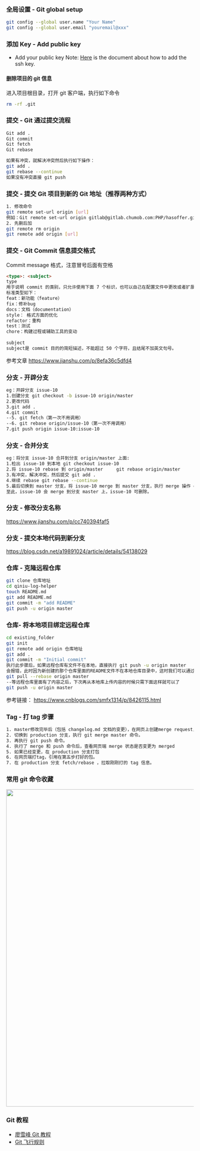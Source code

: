 ### 全局设置 - Git global setup

```bash
git config --global user.name "Your Name"
git config --global user.email "youremail@xxx"
```

### 添加 Key - Add public key

- Add your public key
  Note: [Here](https://help.github.com/enterprise/2.15/user/articles/connecting-to-github-with-ssh) is the document about how to add the ssh key.

####  **删除项目的 git 信息**

进入项目根目录，打开 git 客户端，执行如下命令

```bash
rm -rf .git
```

### 提交 - Git 通过提交流程

```bash
Git add .
Git commit
Git fetch
Git rebase

如果有冲突，就解决冲突然后执行如下操作：
git add .
git rebase --continue 
如果没有冲突直接 git push
```



### 提交 - 提交 Git 项目到新的 Git 地址（推荐两种方式）

```bash
1. 修改命令 
git remote set-url origin [url] 
例如：Git remote set-url origin gitlab@gitlab.chumob.com:PHP/hasoffer.git
2. 先删后加
git remote rm origin 
git remote add origin [url]
```

### 提交 - Git Commit 信息提交格式

Commit message 格式，注意冒号后面有空格

```html
<type>: <subject>
type
用于说明 commit 的类别，只允许使用下面 7 个标识，也可以自己在配置文件中更改或者扩展。
标准类型如下：
feat：新功能（feature）
fix：修补bug
docs：文档（documentation）
style： 格式方面的优化
refactor：重构
test：测试
chore：构建过程或辅助工具的变动
    
subject
subject是 commit 目的的简短描述，不能超过 50 个字符，且结尾不加英文句号。
```

参考文章  https://www.jianshu.com/p/8efa36c5dfd4 

 ### 分支 - 开辟分支

```bash
eg：开辟分支 issue-10
1.创建分支 git checkout -b issue-10 origin/master
2.更改代码
3.git add .
4.git commit
--5. git fetch（第一次不用调用）
--6. git rebase origin/issue-10（第一次不用调用）
7.git push origin issue-10:issue-10
```

### 分支 - 合并分支

```bash
eg：将分支 issue-10 合并到分支 origin/master 上面:
1.检出 issue-10 到本地 git checkout issue-10
2.将 issue-10 rebase 到 origin/master     git rebase origin/master
3.有冲突，解决冲突，然后提交 git add .
4.继续 rebase git rebase --continue
5.最后切换到 master 分支，将 issue-10 merge 到 master 分支，执行 merge 操作 git merge issue-10
至此，issue-10 会 merge 到分支 master 上，issue-10 可删除。
```

### 分支 - 修改分支名称

<https://www.jianshu.com/p/cc740394faf5>

### 分支 - 提交本地代码到新分支

<https://blog.csdn.net/a19891024/article/details/54138029>

### 仓库 - 克隆远程仓库

```bash
git clone 仓库地址
cd qiniu-log-helper
touch README.md
git add README.md
git commit -m "add README"
git push -u origin master
```

### 仓库- 将本地项目绑定远程仓库

```bash
cd existing_folder
git init
git remote add origin 仓库地址
git add .
git commit -m "Initial commit"
执行此步骤后，如果远程仓库有文件不在本地，直接执行 git push -u origin master
会报错，此时因为新创建的那个仓库里面的README文件不在本地仓库目录中，这时我们可以通过以下命令先将内容合并以下：
git pull --rebase origin master
--等远程仓库里面有了内容之后，下次再从本地库上传内容的时候只需下面这样就可以了
git push -u origin master
```

参考链接：
https://www.cnblogs.com/smfx1314/p/8426115.html

### Tag - 打  tag  步骤

```bash
1. master修改完毕后（包括 changelog.md 文档的变更），在网页上创建merge request，记住是从master到production。
2. 切换到 production 分支，执行 git merge master 命令。
3. 再执行 git push 命令。
4. 执行了 merge 和 push 命令后，查看网页端 merge 状态是否变更为 merged
5. 如果已经变更，在 production 分支打包
6. 在网页端打tag，引用在第五步打好的包。
7. 在 production 分支 fetch/rebase ，拉取刚刚打的 tag 信息。
```

### 常用 git 命令收藏

<image src="https://github.com/hgncxzy/AndroidNote/blob/master/images/Git常用命令速查表.jpg?raw=true" width="850px"/>

### Git 教程

- [廖雪峰 Git 教程](https://www.liaoxuefeng.com/wiki/896043488029600)
- [Git 飞行规则](https://github.com/k88hudson/git-flight-rules/blob/master/README_zh-CN.md)

 

 

 
